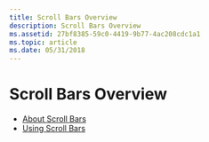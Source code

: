 ```yaml
---
title: Scroll Bars Overview
description: Scroll Bars Overview
ms.assetid: 27bf8385-59c0-4419-9b77-4ac208cdc1a1
ms.topic: article
ms.date: 05/31/2018
---
```


# Scroll Bars Overview

-   [About Scroll Bars](about-scroll-bars.md)
-   [Using Scroll Bars](using-scroll-bars.md)

 

 




